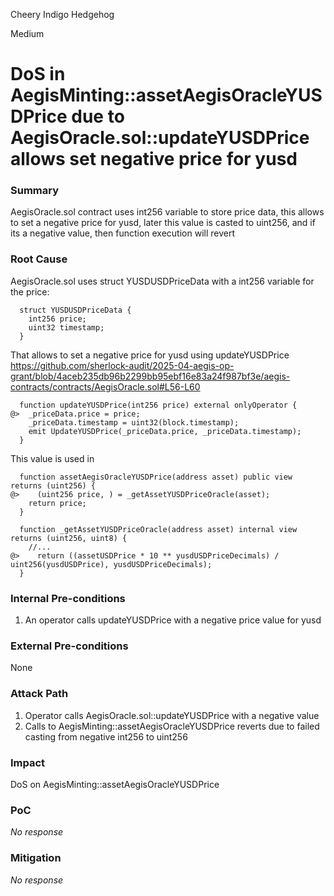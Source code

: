 Cheery Indigo Hedgehog

Medium

# DoS in AegisMinting::assetAegisOracleYUSDPrice due to AegisOracle.sol::updateYUSDPrice allows set negative price for yusd

### Summary

AegisOracle.sol contract uses int256 variable to store price data, this allows to set a negative price for yusd, later this value is casted to uint256, and if its a negative value, then function execution will revert

### Root Cause

AegisOracle.sol uses struct YUSDUSDPriceData with a int256 variable for the price:  
```solidity
  struct YUSDUSDPriceData {
    int256 price;
    uint32 timestamp;
  }
```
That allows to set a negative price for yusd using updateYUSDPrice
https://github.com/sherlock-audit/2025-04-aegis-op-grant/blob/4aceb235db96b2299bb95ebf16e83a24f987bf3e/aegis-contracts/contracts/AegisOracle.sol#L56-L60
```solidity
  function updateYUSDPrice(int256 price) external onlyOperator {
@>  _priceData.price = price;
    _priceData.timestamp = uint32(block.timestamp);
    emit UpdateYUSDPrice(_priceData.price, _priceData.timestamp);
  }
```

This value is used in 
```solidity
  function assetAegisOracleYUSDPrice(address asset) public view returns (uint256) {
@>    (uint256 price, ) = _getAssetYUSDPriceOracle(asset);
    return price;
  }

  function _getAssetYUSDPriceOracle(address asset) internal view returns (uint256, uint8) {
    //...
@>    return ((assetUSDPrice * 10 ** yusdUSDPriceDecimals) / uint256(yusdUSDPrice), yusdUSDPriceDecimals);
  }
```

### Internal Pre-conditions

1. An operator calls updateYUSDPrice with a negative price value for yusd 

### External Pre-conditions

None

### Attack Path

1. Operator calls AegisOracle.sol::updateYUSDPrice with a negative value
2. Calls to AegisMinting::assetAegisOracleYUSDPrice reverts due to failed casting from negative int256 to uint256 

### Impact

DoS on AegisMinting::assetAegisOracleYUSDPrice

### PoC

_No response_

### Mitigation

_No response_